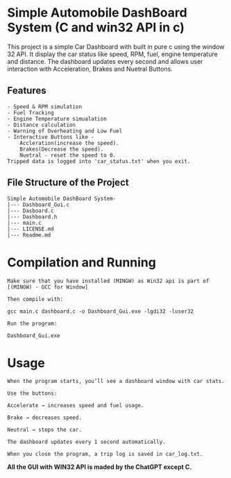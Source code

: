 # Simple Automobile DashBoard System (C and win32 API in c)

This project is a simple Car Dashboard with built in pure c using the window 32 API. It display the car status like speed, RPM, fuel, engine temperature and distance. The dashboard updates every second and allows user interaction with Acceleration, Brakes and Nuetral Buttons.

## Features 
    - Speed & RPM simulation
    - Fuel Tracking 
    - Engine Temperature simualation 
    - Distance calculation 
    - Warning of Overheating and Low Fuel 
    - Interactive Buttons like - 
        Accleration(increase the speed).
        Brakes(Decrease the speed).
        Nuetral - reset the speed to 0.
    Tripped data is logged into 'car_status.txt' when you exit.

## File Structure of the Project

    Simple Automobile DashBoard System-
    |--- Dashboard_Gui.c   
    |--- Dasboard.c
    |--- Dashboard.h
    |--- main.c
    |--- LICENSE.md
    |--- Readme.md

# Compilation and Running
    Make sure that you have installed (MINGW) as Win32 api is part of [(MINGW) - GCC for Window]

    Then compile with:

    gcc main.c dashboard.c -o Dashboard_Gui.exe -lgdi32 -luser32

    Run the program:

    Dashboard_Gui.exe

# Usage

    When the program starts, you’ll see a dashboard window with car stats.

    Use the buttons:

    Accelerate → increases speed and fuel usage.

    Brake → decreases speed.

    Neutral → stops the car.

    The dashboard updates every 1 second automatically.

    When you close the program, a trip log is saved in car_log.txt.

**All the GUI with WIN32 API is maded by the ChatGPT except C.**
